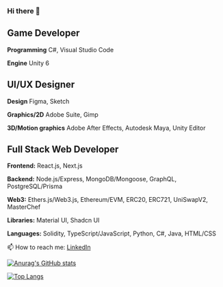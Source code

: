### Hi there 👋
## Game Developer
**Programming** C#, Visual Studio Code

**Engine** Unity 6
## UI/UX Designer
**Design** Figma, Sketch

**Graphics/2D** Adobe Suite, Gimp

**3D/Motion graphics** Adobe After Effects, Autodesk Maya, Unity Editor

## Full Stack Web Developer

**Frontend:** React.js, Next.js

**Backend:** Node.js/Express, MongoDB/Mongoose, GraphQL, PostgreSQL/Prisma

**Web3:** Ethers.js/Web3.js, Ethereum/EVM, ERC20, ERC721, UniSwapV2, MasterChef

**Libraries:** Material UI, Shadcn UI

**Languages:** Solidity, TypeScript/JavaScript, Python, C#, Java, HTML/CSS

📫 How to reach me: [LinkedIn](https://www.linkedin.com/in/joshkros/)


[![Anurag's GitHub stats](https://github-readme-stats.vercel.app/api?username=citizensnipz&theme=tokyonight)](https://github.com/citizensnipz/github-readme-stats)

[![Top Langs](https://github-readme-stats.vercel.app/api/top-langs/?username=citizensnipz&layout=compact&theme=tokyonight)](https://github.com/citizensnipz/github-readme-stats)
<!--
**citizensnipz/citizensnipz** is a ✨ _special_ ✨ repository because its `README.md` (this file) appears on your GitHub profile.

Here are some ideas to get you started:

- 🔭 I’m currently working on ...
- 🌱 I’m currently learning ...
- 👯 I’m looking to collaborate on ...
- 🤔 I’m looking for help with ...
- 💬 Ask me about ...
- 📫 How to reach me: ...
- 😄 Pronouns: ...
- ⚡ Fun fact: ...
-->
